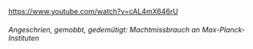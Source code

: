 https://www.youtube.com/watch?v=cAL4mX646rU

###### Angeschrien, gemobbt, gedemütigt: Machtmissbrauch an Max-Planck-Instituten
